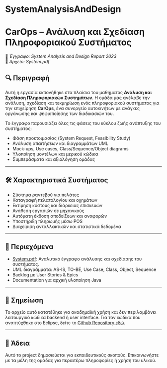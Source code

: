 # SystemAnalysisAndDesign

# CarOps – Ανάλυση και Σχεδίαση Πληροφοριακού Συστήματος

📄 _Έγγραφο: System Analysis and Design Report 2023_  
📁 _Αρχείο: System.pdf_

## 🔍 Περιγραφή

Αυτή η εργασία εκπονήθηκε στα πλαίσια του μαθήματος **Ανάλυση και Σχεδίαση Πληροφοριακών Συστημάτων**. Η ομάδα μας ανέλαβε την ανάλυση, σχεδίαση και τεκμηρίωση ενός πληροφοριακού συστήματος για την επιχείρηση **CarOps**, ένα συνεργείο αυτοκινήτων με ανάγκες οργάνωσης και ψηφιοποίησης των διαδικασιών του.

Το έγγραφο παρουσιάζει όλες τις φάσεις του κύκλου ζωής ανάπτυξης του συστήματος:
- Φάση προετοιμασίας (System Request, Feasibility Study)
- Ανάλυση απαιτήσεων και διαγραμμάτων UML
- Mock-ups, Use cases, Class/Sequence/Object diagrams
- Υλοποίηση μοντέλων και μερικού κώδικα
- Συμπεράσματα και αξιολόγηση ομάδας

---

## 🛠️ Χαρακτηριστικά Συστήματος
- Σύστημα ραντεβού για πελάτες
- Καταγραφή πελατολογίου και οχημάτων
- Εκτίμηση κόστους και διάρκειας επισκευών
- Ανάθεση εργασιών σε μηχανικούς
- Αυτόματη έκδοση αποδείξεων και αναφορών
- Υποστήριξη πληρωμής μέσω POS
- Διαχείριση ανταλλακτικών και στατιστικά δεδομένα

---

## 📎 Περιεχόμενα

- [System.pdf](./System.pdf): Αναλυτικό έγγραφο ανάλυσης και σχεδίασης του συστήματος.
- UML διαγράμματα: AS-IS, TO-BE, Use Case, Class, Object, Sequence
- Backlog με User Stories & Epics
- Documentation για αρχική υλοποίηση Java

---

## 📌 Σημείωση

Το αρχείο αυτό κατατέθηκε για ακαδημαϊκή χρήση και δεν περιλαμβάνει λειτουργικό κώδικα backend ή user interface. Για τον κώδικα που αναπτύχθηκε στο Eclipse, δείτε το [Github Repository εδώ](https://github.com/GGFioggos/SAAD).

---

## 📝 Άδεια

Αυτό το project δημοσιεύεται για εκπαιδευτικούς σκοπούς. Επικοινωνήστε με τα μέλη της ομάδας για περαιτέρω πληροφορίες ή χρήση του υλικού.

